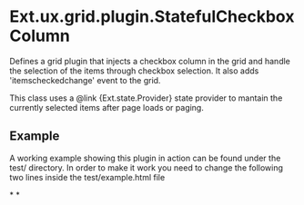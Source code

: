 Ext.ux.grid.plugin.StatefulCheckboxColumn
==

Defines a grid plugin that injects a checkbox column in the
grid and handle the selection of the items through checkbox
selection. It also adds 'itemscheckedchange' event to the grid.

This class uses a @link {Ext.state.Provider} state provider
to mantain the currently selected items after page loads or
paging.


Example
-------
A working example showing this plugin in action can be found under
the test/ directory. In order to make it work you need to change 
the following two lines inside the test/example.html file

*<link rel="stylesheet" type="text/css" href="/lib/extjs/resources/css/ext-all.css">
*<script type="text/javascript" src="/lib/extjs/ext-all-debug.js"></script>

